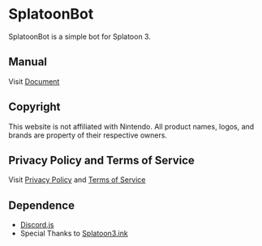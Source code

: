 # SplatoonBot
SplatoonBot is a simple bot for Splatoon 3.

## Manual

Visit [Document](https://lusw.dev/splatoon/)

## Copyright

This website is not affiliated with Nintendo. All product names, logos, and brands are property of their respective owners.

## Privacy Policy and Terms of Service

Visit [Privacy Policy](https://lusw.dev/splatoon/privacy) and [Terms of Service](https://lusw.dev/splatoon/terms)

## Dependence

- [Discord.js](https://discord.js.org/#/)
- Special Thanks to [Splatoon3.ink](https://splatoon3.ink/)
